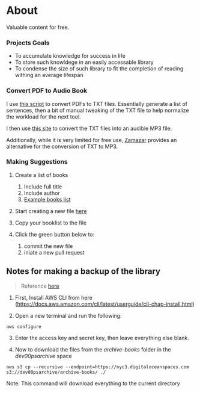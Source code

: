 # About

Valuable content for free.

### Projects Goals

- To accumulate knowledge for success in life
- To store such knowldege in an easily accessable library
- To condense the size of such library to fit the completion of reading withing an average lifespan

### Convert PDF to Audio Book

I use [this script](https://gist.github.com/gndpwnd/cfaa8ee83c24c01c2da7a3ebf44ea97f) to convert PDFs to TXT files. Essentially generate a list of sentences, then a bit of manual tweaking of the TXT file to help normalize the workload for the next tool.

I then use [this site](https://audio.online-convert.com/convert/txt-to-mp3) to convert the TXT files into an audible MP3 file.

Additionally, while it is very limited for free use, [Zamazar](https://zazmar.com) provides an alternative for the conversion of TXT to MP3.

### Making Suggestions

1. Create a list of books
   1. Include full title
   2. Include author
   3. [Example books list](https://raw.githubusercontent.com/gndpwnd/free_books/main/mass_add_books/example_book_list.md)

2. Start creating a new file [here](https://github.com/gndpwnd/free_books/new/main/mass_add_books)

3. Copy your booklist to the file

4. Click the green button below to: 
   1. commit the new file
   2. iniate a new pull request

## Notes for making a backup of the library

> Reference [here](https://thatcoder.space/download-files-from-digital-ocean-spaces/)


1. First, Install AWS CLI from here (https://docs.aws.amazon.com/cli/latest/userguide/cli-chap-install.html)

2. Open a new terminal and run the following:

```
aws configure
```

3. Enter the access key and secret key, then leave everything else blank.

4. Now to download the files from the *archive-books* folder in the *dev00psarchive* space

```
aws s3 cp --recursive --endpoint=https://nyc3.digitaloceanspaces.com s3://dev00psarchive/archive-books/ ./
```

Note: This command will download everything to the current directory